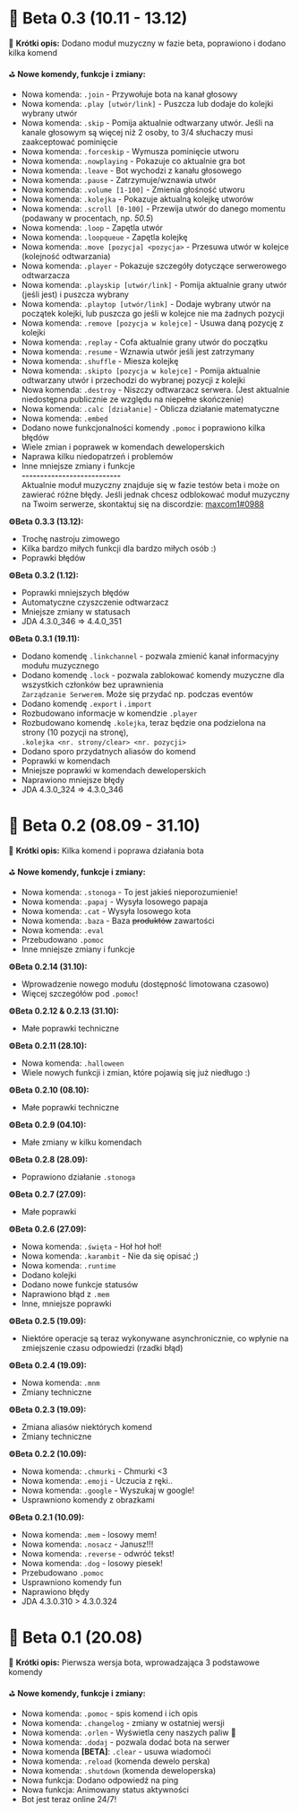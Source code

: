# 🌚 Beta 0.3 (10.11 - 13.12)
🎯 **Krótki opis:**
Dodano moduł muzyczny w fazie beta, poprawiono i dodano kilka komend

⛳️ **Nowe komendy, funkcje i zmiany:**
 * Nowa komenda: `.join` - Przywołuje bota na kanał głosowy
 * Nowa komenda: `.play [utwór/link]` - Puszcza lub dodaje do kolejki wybrany utwór
 * Nowa komenda: `.skip` - Pomija aktualnie odtwarzany utwór. Jeśli na kanale głosowym są więcej niż 2 osoby, to 3/4 słuchaczy musi zaakceptować pominięcie
 * Nowa komenda: `.forceskip` - Wymusza pominięcie utworu
 * Nowa komenda: `.nowplaying` - Pokazuje co aktualnie gra bot
 * Nowa komenda: `.leave` - Bot wychodzi z kanału głosowego
 * Nowa komenda: `.pause` - Zatrzymuje/wznawia utwór
 * Nowa komenda: `.volume [1-100]` - Zmienia głośność utworu
 * Nowa komenda: `.kolejka` - Pokazuje aktualną kolejkę utworów
 * Nowa komenda: `.scroll [0-100]` - Przewija utwór do danego momentu (podawany w procentach, np. *50.5*)
 * Nowa komenda: `.loop` - Zapętla utwór
 * Nowa komenda: `.loopqueue` - Zapętla kolejkę
 * Nowa komenda: `.move [pozycja] <pozycja>` - Przesuwa utwór w kolejce (kolejność odtwarzania)
 * Nowa komenda: `.player` - Pokazuje szczegóły dotyczące serwerowego odtwarzacza
 * Nowa komenda: `.playskip [utwór/link]` - Pomija aktualnie grany utwór (jeśli jest) i puszcza wybrany
 * Nowa komenda: `.playtop [utwór/link]` - Dodaje wybrany utwór na początek kolejki, lub puszcza go jeśli w kolejce nie ma żadnych pozycji
 * Nowa komenda: `.remove [pozycja w kolejce]` - Usuwa daną pozycję z kolejki
 * Nowa komenda: `.replay` - Cofa aktualnie grany utwór do początku
 * Nowa komenda: `.resume` - Wznawia utwór jeśli jest zatrzymany
 * Nowa komenda: `.shuffle` - Miesza kolejkę
 * Nowa komenda: `.skipto [pozycja w kolejce]` - Pomija aktualnie odtwarzany utwór i przechodzi do wybranej pozycji z kolejki
 * Nowa komenda: `.destroy` - Niszczy odtwarzacz serwera. (Jest aktualnie niedostępna publicznie ze względu na niepełne skończenie)
 * Nowa komenda: `.calc [działanie]` - Oblicza działanie matematyczne
 * Nowa komenda: `.embed`
 * Dodano nowe funkcjonalności komendy `.pomoc` i poprawiono kilka błędów
 * Wiele zmian i poprawek w komendach deweloperskich
 * Naprawa kilku niedopatrzeń i problemów
 * Inne mniejsze zmiany i funkcje  
 **---------------------------**  
 Aktualnie moduł muzyczny znajduje się w fazie testów beta i może on zawierać różne błędy.
 Jeśli jednak chcesz odblokować moduł muzyczny na Twoim serwerze, skontaktuj się na discordzie: [maxcom1#0988](https://discord.com/users/440129212414951425) 
 
**⚙️Beta 0.3.3 (13.12):**  
 * Trochę nastroju zimowego
 * Kilka bardzo miłych funkcji dla bardzo miłych osób :)
 * Poprawki błędów
 
**⚙️Beta 0.3.2 (1.12):**  
 * Poprawki mniejszych błędów
 * Automatyczne czyszczenie odtwarzacz
 * Mniejsze zmiany w statusach
 * JDA 4.3.0_346 => 4.4.0_351
 
 **⚙️Beta 0.3.1 (19.11):**  
 * Dodano komendę `.linkchannel` - pozwala zmienić kanał informacyjny modułu muzycznego
 * Dodano komendę `.lock` - pozwala zablokować komendy muzyczne dla wszystkich członków bez uprawnienia  
`Zarządzanie Serwerem`. Może się przydać np. podczas eventów
 * Dodano komendę `.export` i `.import`
 * Rozbudowano informacje w komendzie `.player`
 * Rozbudowano komendę `.kolejka`, teraz będzie ona podzielona na strony (10 pozycji na stronę),  
`.kolejka <nr. strony/clear> <nr. pozycji>`
 * Dodano sporo przydatnych aliasów do komend
 * Poprawki w komendach
 * Mniejsze poprawki w komendach deweloperskich
 * Naprawiono mniejsze błędy
 * JDA 4.3.0_324 => 4.3.0_346

# 🌚 Beta 0.2 (08.09 - 31.10)
🎯 **Krótki opis:**
Kilka komend i poprawa działania bota

⛳️ **Nowe komendy, funkcje i zmiany:**
 * Nowa komenda: `.stonoga` - To jest jakieś nieporozumienie!
 * Nowa komenda: `.papaj` - Wysyła losowego papaja
 * Nowa komenda: `.cat` - Wysyła losowego kota
 * Nowa komenda: `.baza` - Baza ~~produktów~~ zawartości
 * Nowa komenda: `.eval`
 * Przebudowano `.pomoc`
 * Inne mniejsze zmiany i funkcje  

**⚙️Beta 0.2.14 (31.10):**  
 * Wprowadzenie nowego modułu (dostępność limotowana czasowo)
 * Więcej szczegółów pod `.pomoc`!

**⚙️Beta 0.2.12 & 0.2.13 (31.10):**  
 * Małe poprawki techniczne

**⚙️Beta 0.2.11 (28.10):**  
 * Nowa komenda: `.halloween`
 * Wiele nowych funkcji i zmian, które pojawią się już niedługo :)

**⚙️Beta 0.2.10 (08.10):**  
 * Małe poprawki techniczne

**⚙️Beta 0.2.9 (04.10):**  
 * Małe zmiany w kilku komendach

**⚙️Beta 0.2.8 (28.09):**  
 * Poprawiono działanie `.stonoga`

**⚙️Beta 0.2.7 (27.09):**  
 * Małe poprawki

**⚙️Beta 0.2.6 (27.09):**  
 * Nowa komenda: `.święta` - Hoł hoł hoł!
 * Nowa komenda: `.karambit` - Nie da się opisać ;)
 * Nowa komenda: `.runtime`
 * Dodano kolejki
 * Dodano nowe funkcje statusów
 * Naprawiono błąd z `.mem`
 * Inne, mniejsze poprawki

**⚙️Beta 0.2.5 (19.09):**  
 * Niektóre operacje są teraz wykonywane asynchronicznie, co wpłynie na zmiejszenie czasu odpowiedzi (rzadki błąd)

**⚙️Beta 0.2.4 (19.09):**  
 * Nowa komenda: `.mnm`
 * Zmiany techniczne

**⚙️Beta 0.2.3 (19.09):**  
 * Zmiana aliasów niektórych komend
 * Zmiany techniczne

**⚙️Beta 0.2.2 (10.09):**  
 * Nowa komenda: `.chmurki` - Chmurki <3
 * Nowa komenda: `.emoji` - Uczucia z ręki..
 * Nowa komenda: `.google` - Wyszukaj w google!
 * Usprawniono komendy z obrazkami

**⚙️Beta 0.2.1 (10.09):**  

 * Nowa komenda: `.mem` - losowy mem!
 * Nowa komenda: `.nosacz` - Janusz!!!
 * Nowa komenda: `.reverse` - odwróć tekst!
 * Nowa komenda: `.dog` - losowy piesek!
 * Przebudowano `.pomoc`
 * Usprawniono komendy fun
 * Naprawiono błędy
 * JDA 4.3.0.310 > 4.3.0.324

# 🌚 Beta 0.1 (20.08)
🎯 **Krótki opis:**
Pierwsza wersja bota, wprowadzająca 3 podstawowe komendy

⛳️ **Nowe komendy, funkcje i zmiany:**
 * Nowa komenda: `.pomoc` - spis komend i ich opis
 * Nowa komenda: `.changelog` - zmiany w ostatniej wersji
 * Nowa komenda: `.orlen` - Wyświetla ceny naszych paliw 🍻
 * Nowa komenda: `.dodaj` - pozwala dodać bota na serwer
 * Nowa komenda **[BETA]**: `.clear` - usuwa wiadomoći
 * Nowa komenda: `.reload` (komenda dewelo perska)
 * Nowa komenda: `.shutdown` (komenda deweloperska)
 * Nowa funkcja: Dodano odpowiedź na ping
 * Nowa funkcja: Animowany status aktywności
 * Bot jest teraz online 24/7!
